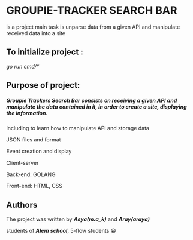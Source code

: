 # GROUPIE-TRACKER  SEARCH BAR

is a project  main task is unparse data from a given API and manipulate received data into a site


## To initialize project :
_go run cmd/*_


## Purpose of project:

##### Groupie Trackers Search Bar consists on receiving a given API and manipulate the data contained in it, in order to create a site, displaying the information.

Including to learn how to manipulate API and storage data

JSON  files and format

Event creation and display

Client-server

Back-end: GOLANG

Front-end: HTML, CSS

## Authors
The project was written by **_Asya(m.a_k)_** and **_Aray(araya)_**

students of **_Alem school_**, 5-flow students :grinning: